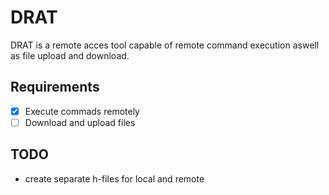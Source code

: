 # DRAT
DRAT is a remote acces tool capable of remote command execution aswell as file upload and download.

## Requirements
- [X] Execute commads remotely
- [ ] Download and upload files

## TODO
- create separate h-files for local and remote
